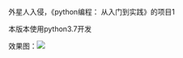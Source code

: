 外星人入侵，《python编程： 从入门到实践》的项目1

本版本使用python3.7开发

效果图：![](D:\Code\python_work\alien_invasion\images\Snipaste_2020-01-30_17-37-14.jpg)

